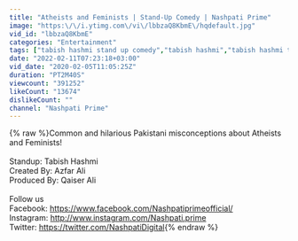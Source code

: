 ```yaml
---
title: "Atheists and Feminists | Stand-Up Comedy | Nashpati Prime"
image: "https:\/\/i.ytimg.com\/vi\/lbbzaQ8KbmE\/hqdefault.jpg"
vid_id: "lbbzaQ8KbmE"
categories: "Entertainment"
tags: ["tabish hashmi stand up comedy","tabish hashmi","tabish hashmi tbh"]
date: "2022-02-11T07:23:18+03:00"
vid_date: "2020-02-05T11:05:25Z"
duration: "PT2M40S"
viewcount: "391252"
likeCount: "13674"
dislikeCount: ""
channel: "Nashpati Prime"
---
```

{% raw %}Common and hilarious Pakistani misconceptions about Atheists and Feminists! <br /><br />Standup: Tabish Hashmi<br />Created By: Azfar Ali<br />Produced By: Qaiser Ali<br /><br />Follow us <br />Facebook: <a rel="nofollow" target="blank" href="https://www.facebook.com/Nashpatiprimeofficial/">https://www.facebook.com/Nashpatiprimeofficial/</a><br />Instagram: <a rel="nofollow" target="blank" href="http://www.instagram.com/Nashpati.prime">http://www.instagram.com/Nashpati.prime</a><br />Twitter: <a rel="nofollow" target="blank" href="https://twitter.com/NashpatiDigital">https://twitter.com/NashpatiDigital</a>{% endraw %}
